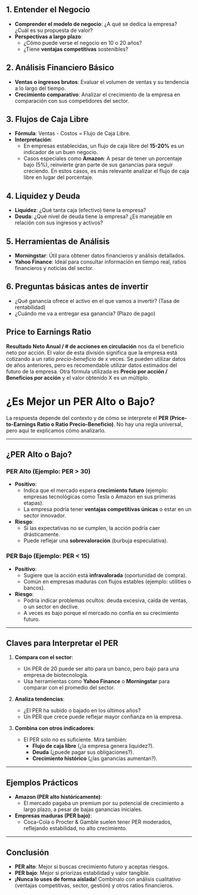 ## 1. Entender el Negocio
- **Comprender el modelo de negocio**: ¿A qué se dedica la empresa? ¿Cuál es su propuesta de valor?
- **Perspectivas a largo plazo**: 
  - ¿Cómo puede verse el negocio en 10 o 20 años?
  - ¿Tiene **ventajas competitivas** sostenibles?

## 2. Análisis Financiero Básico
- **Ventas o ingresos brutos**: Evaluar el volumen de ventas y su tendencia a lo largo del tiempo.
- **Crecimiento comparativo**: Analizar el crecimiento de la empresa en comparación con sus competidores del sector.

## 3. Flujos de Caja Libre
- **Fórmula**: Ventas - Costos = Flujo de Caja Libre.
- **Interpretación**:
  - En empresas establecidas, un flujo de caja libre del **15-20%** es un indicador de un buen negocio.
  - Casos especiales como **Amazon**: A pesar de tener un porcentaje bajo (5%), reinvierte gran parte de sus ganancias para seguir creciendo. En estos casos, es más relevante analizar el flujo de caja libre en lugar del porcentaje.

## 4. Liquidez y Deuda
- **Liquidez**: ¿Qué tanta caja (efectivo) tiene la empresa?
- **Deuda**: ¿Qué nivel de deuda tiene la empresa? ¿Es manejable en relación con sus ingresos y activos?

## 5. Herramientas de Análisis
- **Morningstar**: Útil para obtener datos financieros y análisis detallados.
- **Yahoo Finance**: Ideal para consultar información en tiempo real, ratios financieros y noticias del sector.

## 6. Preguntas básicas antes de invertir
- ¿Qué ganancia ofrece el activo en el que vamos a invertir? (Tasa de rentabilidad)
- ¿Cuándo me va a entregar esa ganancia? (Plazo de pago)

## Price to Earnings Ratio
 **Resultado Neto Anual / # de acciones en circulación** nos da el beneficio neto por acción. El valor de esta división significa que la empresa está cotizando a un ratio *precio-beneficio* de x veces.
 Se pueden utilizar datos de años anteriores, pero es recomendable utilizar datos estimados del futuro de la empresa.
 Otra fórmula utilizada es **Precio por acción / Beneficios por acción** y el valor obtenido X es un múltiplo.

# ¿Es Mejor un PER Alto o Bajo?

La respuesta depende del contexto y de cómo se interprete el **PER (Price-to-Earnings Ratio o Ratio Precio-Beneficio)**. No hay una regla universal, pero aquí te explicamos cómo analizarlo.

---

## ¿PER Alto o Bajo?

### **PER Alto (Ejemplo: PER > 30)**  
- **Positivo**:  
  - Indica que el mercado espera **crecimiento futuro** (ejemplo: empresas tecnológicas como Tesla o Amazon en sus primeras etapas).  
  - La empresa podría tener **ventajas competitivas únicas** o estar en un sector innovador.  
- **Riesgo**:  
  - Si las expectativas no se cumplen, la acción podría caer drásticamente.  
  - Puede reflejar una **sobrevaloración** (burbuja especulativa).  

### **PER Bajo (Ejemplo: PER < 15)**  
- **Positivo**:  
  - Sugiere que la acción está **infravalorada** (oportunidad de compra).  
  - Común en empresas maduras con flujos estables (ejemplo: utilities o bancos).  
- **Riesgo**:  
  - Podría indicar problemas ocultos: deuda excesiva, caída de ventas, o un sector en declive.  
  - A veces es bajo porque el mercado no confía en su crecimiento futuro.

---

## Claves para Interpretar el PER

1. **Compara con el sector**:  
   - Un PER de 20 puede ser alto para un banco, pero bajo para una empresa de biotecnología.  
   - Usa herramientas como **Yahoo Finance** o **Morningstar** para comparar con el promedio del sector.  

2. **Analiza tendencias**:  
   - ¿El PER ha subido o bajado en los últimos años?  
   - Un PER que crece puede reflejar mayor confianza en la empresa.  

3. **Combina con otros indicadores**:  
   - El PER solo no es suficiente. Mira también:  
     - **Flujo de caja libre** (¿la empresa genera liquidez?).  
     - **Deuda** (¿puede pagar sus obligaciones?).  
     - **Crecimiento histórico** (¿las ganancias aumentan?).

---

## Ejemplos Prácticos

- **Amazon (PER alto históricamente)**:  
  - El mercado pagaba un premium por su potencial de crecimiento a largo plazo, a pesar de bajas ganancias iniciales.  
- **Empresas maduras (PER bajo)**:  
  - Coca-Cola o Procter & Gamble suelen tener PER moderados, reflejando estabilidad, no alto crecimiento.

---

## Conclusión

- **PER alto**: Mejor si buscas crecimiento futuro y aceptas riesgos.  
- **PER bajo**: Mejor si priorizas estabilidad y valor tangible.  
- **¡Nunca lo uses de forma aislada!** Combínalo con análisis cualitativo (ventajas competitivas, sector, gestión) y otros ratios financieros.  
